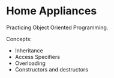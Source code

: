 # Home Appliances
Practicing Object Oriented Programming.

Concepts: 
- Inheritance
- Access Specifiers
- Overloading
- Constructors and destructors
